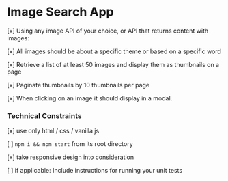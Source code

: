# Image Search App 

[x] Using any image API of your choice, or API that returns content with images:

  [x] All images should be about a specific theme or based on a specific word

  [x] Retrieve a list of at least 50 images and display them as thumbnails on a page

  [x] Paginate thumbnails by 10 thumbnails per page

  [x] When clicking on an image it should display in a modal.

### Technical Constraints
[x] use only html / css / vanilla js 

[ ] `npm i && npm start` from its root directory

[x] take responsive design into consideration

[ ] if applicable: Include instructions for running your unit tests
